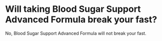# Will taking Blood Sugar Support Advanced Formula break your fast?

No, Blood Sugar Support Advanced Formula will not break your fast.